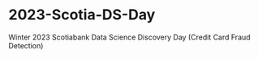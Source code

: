 # 2023-Scotia-DS-Day
Winter 2023 Scotiabank Data Science Discovery Day (Credit Card Fraud Detection)
